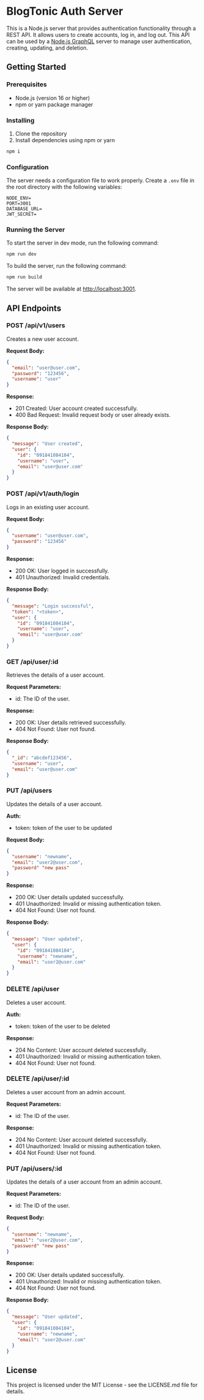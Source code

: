 # BlogTonic Auth Server

This is a Node.js server that provides authentication functionality through a REST API. It allows users to create accounts, log in, and log out. This API can be used by a [Node.js GraphQL](https://github.com/ramizwd/BlogTonic-backend) server to manage user authentication, creating, updating, and deletion.

## Getting Started

### Prerequisites

- Node.js (version 16 or higher)
- npm or yarn package manager

### Installing

1.  Clone the repository
2.  Install dependencies using npm or yarn

```bash
npm i
```

### Configuration

The server needs a configuration file to work properly. Create a `.env` file in the root directory with the following variables:

```dotenv
NODE_ENV=
PORT=3001
DATABASE_URL=
JWT_SECRET=
```

### Running the Server

To start the server in dev mode, run the following command:

```bash
npm run dev
```

To build the server, run the following command:

```bash
npm run build
```

The server will be available at [http://localhost:3001](http://localhost:3001).

## API Endpoints

### POST /api/v1/users

Creates a new user account.

**Request Body:**

```json
{
  "email": "user@user.com",
  "password": "123456",
  "username": "user"
}
```

**Response:**

- 201 Created: User account created successfully.
- 400 Bad Request: Invalid request body or user already exists.

**Response Body:**

```json
{
  "message": "User created",
  "user": {
    "id": "091841084104",
    "username": "user",
    "email": "user@user.com"
  }
}
```

### POST /api/v1/auth/login

Logs in an existing user account.

**Request Body:**

```json
{
  "username": "user@user.com",
  "password": "123456"
}
```

**Response:**

- 200 OK: User logged in successfully.
- 401 Unauthorized: Invalid credentials.

**Response Body:**

```json
{
  "message": "Login successful",
  "token": "<token>",
  "user": {
    "id": "091841084104",
    "username": "user",
    "email": "user@user.com"
  }
}
```

### GET /api/user/:id

Retrieves the details of a user account.

**Request Parameters:**

- id: The ID of the user.

**Response:**

- 200 OK: User details retrieved successfully.
- 404 Not Found: User not found.

**Response Body:**

```json
{
  "_id": "abcdef123456",
  "username": "user",
  "email": "user@user.com"
}
```

### PUT /api/users

Updates the details of a user account.

**Auth:**

- token: token of the user to be updated

**Request Body:**

```json
{
  "username": "newname",
  "email": "user2@user.com",
  "password" "new pass"
}
```

**Response:**

- 200 OK: User details updated successfully.
- 401 Unauthorized: Invalid or missing authentication token.
- 404 Not Found: User not found.

**Response Body:**

```json
{
  "message": "User updated",
  "user": {
    "id": "091841084104",
    "username": "newname",
    "email": "user2@user.com"
  }
}
```

### DELETE /api/user

Deletes a user account.

**Auth:**

- token: token of the user to be deleted

**Response:**

- 204 No Content: User account deleted successfully.
- 401 Unauthorized: Invalid or missing authentication token.
- 404 Not Found: User not found.

### DELETE /api/user/:id

Deletes a user account from an admin account.

**Request Parameters:**

- id: The ID of the user.

**Response:**

- 204 No Content: User account deleted successfully.
- 401 Unauthorized: Invalid or missing authentication token.
- 404 Not Found: User not found.

### PUT /api/users/:id

Updates the details of a user account from an admin account.

**Request Parameters:**

- id: The ID of the user.

**Request Body:**

```json
{
  "username": "newname",
  "email": "user2@user.com",
  "password" "new pass"
}
```

**Response:**

- 200 OK: User details updated successfully.
- 401 Unauthorized: Invalid or missing authentication token.
- 404 Not Found: User not found.

**Response Body:**

```json
{
  "message": "User updated",
  "user": {
    "id": "091841084104",
    "username": "newname",
    "email": "user2@user.com"
  }
}
```

## License

This project is licensed under the MIT License - see the LICENSE.md file for details.
